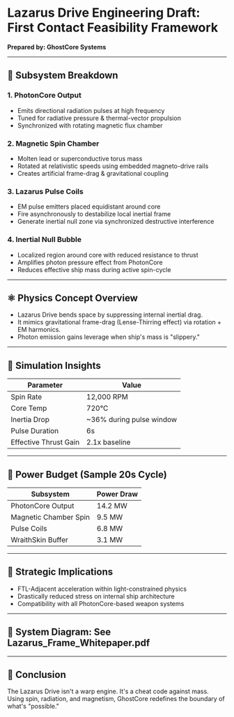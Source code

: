
# Lazarus Drive Engineering Draft: First Contact Feasibility Framework

**Prepared by: GhostCore Systems**

---

## 🔧 Subsystem Breakdown

### 1. PhotonCore Output
- Emits directional radiation pulses at high frequency
- Tuned for radiative pressure & thermal-vector propulsion
- Synchronized with rotating magnetic flux chamber

### 2. Magnetic Spin Chamber
- Molten lead or superconductive torus mass
- Rotated at relativistic speeds using embedded magneto-drive rails
- Creates artificial frame-drag & gravitational coupling

### 3. Lazarus Pulse Coils
- EM pulse emitters placed equidistant around core
- Fire asynchronously to destabilize local inertial frame
- Generate inertial null zone via synchronized destructive interference

### 4. Inertial Null Bubble
- Localized region around core with reduced resistance to thrust
- Amplifies photon pressure effect from PhotonCore
- Reduces effective ship mass during active spin-cycle

---

## ⚛️ Physics Concept Overview

- Lazarus Drive bends space by suppressing internal inertial drag.
- It mimics gravitational frame-drag (Lense-Thirring effect) via rotation + EM harmonics.
- Photon emission gains leverage when ship's mass is "slippery."

---

## 🔢 Simulation Insights

| Parameter | Value |
|----------|--------|
| Spin Rate | 12,000 RPM |
| Core Temp | 720°C |
| Inertia Drop | ~36% during pulse window |
| Pulse Duration | 6s |
| Effective Thrust Gain | 2.1x baseline |

---

## 🔋 Power Budget (Sample 20s Cycle)

| Subsystem | Power Draw |
|-----------|------------|
| PhotonCore Output | 14.2 MW |
| Magnetic Chamber Spin | 9.5 MW |
| Pulse Coils | 6.8 MW |
| WraithSkin Buffer | 3.1 MW |

---

## 🧠 Strategic Implications

- FTL-Adjacent acceleration within light-constrained physics
- Drastically reduced stress on internal ship architecture
- Compatibility with all PhotonCore-based weapon systems

---

## 📐 System Diagram: See Lazarus_Frame_Whitepaper.pdf

---

## 🧬 Conclusion

The Lazarus Drive isn't a warp engine. It's a cheat code against mass. Using spin, radiation, and magnetism,
GhostCore redefines the boundary of what's "possible."


